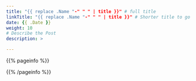 ```yaml
---
title: "{{ replace .Name "-" " " | title }}" # full title 
linkTitle: "{{ replace .Name "-" " " | title }}" # Shorter title to go on the side bar
date: {{ .Date }}
weight: 10
# Describe the Post
description: >

---
```

<!-- Remove Comments and put content in their place -->


{{% pageinfo %}}
<!-- Callouts -->
{{% /pageinfo %}}

<!-- Post Content -->